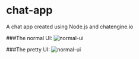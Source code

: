 # chat-app
 A chat app created using Node.js and chatengine.io

 ###The normal UI: 
 ![normal-ui](https://github.com/ktam512/chat-app/blob/main/images/normal-ui?raw=true)

 ###The pretty UI:
 ![normal-ui](https://github.com/ktam512/chat-app/blob/main/images/pretty-ui?raw=true)

